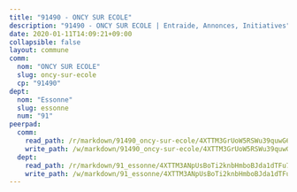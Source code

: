 ```yaml
---
title: "91490 - ONCY SUR ECOLE"
description: "91490 - ONCY SUR ECOLE | Entraide, Annonces, Initiatives"
date: 2020-01-11T14:09:21+09:00
collapsible: false
layout: commune
comm:
  nom: "ONCY SUR ECOLE"
  slug: oncy-sur-ecole
  cp: "91490"
dept:
  nom: "Essonne"
  slug: essonne
  num: "91"
peerpad:
  comm:
    read_path: /r/markdown/91490_oncy-sur-ecole/4XTTM3GrUoW5RSWu39quwG62TpaXepkUe68hk5iB2HxTfy87L
    write_path: /w/markdown/91490_oncy-sur-ecole/4XTTM3GrUoW5RSWu39quwG62TpaXepkUe68hk5iB2HxTfy87L-K3TgTiBPsNbZJWegMvvgA7BBL7Vn3u5aYa6LNoP2SVykW23oRUBKtz2GKrHr4bAWqcRzkybeUFZxDjxbZq1q2rn2DKeRcFNJDvDrPRFbmN19UEvfqmhuauJ31dtkR5eBt6QZHF5C
  dept:
    read_path: /r/markdown/91_essonne/4XTTM3ANpUsBoTi2knbHmboBJda1dTFu7ky8ZK9dB2RyMMfWF
    write_path: /w/markdown/91_essonne/4XTTM3ANpUsBoTi2knbHmboBJda1dTFu7ky8ZK9dB2RyMMfWF-K3TgUyWqeJSocSvH4aaj1ao8GVHVL7XNdUYQ4QUUeH9BAdnr24zoBJ2C3FCPvjfnNG6dyrzadtyfizxGKpMjZFU9wDjSpA4g6VtDcxL8iEmbLsyV9TFoF7XzgcRopbNZHgpYvcW3
---
```


